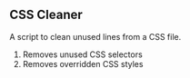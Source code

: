 ## CSS Cleaner

A script to clean unused lines from a CSS file.

1. Removes unused CSS selectors    
2. Removes overridden CSS styles    